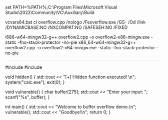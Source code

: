 set PATH=%PATH%;C:\Program Files\Microsoft Visual Studio\2022\Community\VC\Auxiliary\Build

vcvars64.bat
cl overflow.cpp /nologo /Feoverflow.exe /GS- /Od /link /DYNAMICBASE:NO /NXCOMPAT:NO /SAFESEH:NO /FIXED

i686-w64-mingw32-g++ overflow2.cpp -o overflow2-x86-mingw.exe -static -fno-stack-protector -no-pie
x86_64-w64-mingw32-g++ overflow2.cpp -o overflow2-x64-mingw.exe -static -fno-stack-protector -no-pie

---
#include <iostream>
#include <cstdlib>

void hidden() {
    std::cout << "[+] Hidden function executed! \n";
    system("calc.exe");
    exit(0);
}

void vulnerable() {
    char buffer[275];
    std::cout << "Enter your input: ";
    scanf("%s", buffer); 
}

int main() {
    std::cout << "Welcome to buffer overflow demo.\n";
    vulnerable();
    std::cout << "Goodbye!\n";
    return 0;
}
